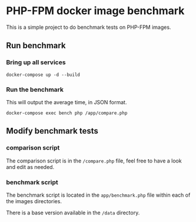 # PHP-FPM docker image benchmark

This is a simple project to do benchmark tests on PHP-FPM images.

## Run benchmark

### Bring up all services

```shell
docker-compose up -d --build
```

### Run the benchmark

This will output the average time, in JSON format.

```shell
docker-compose exec bench php /app/compare.php
```

## Modify benchmark tests

### comparison script

The comparison script is in the `/compare.php` file, feel free to have a look and edit as needed.

### benchmark script

The benchmark script is located in the `app/benchmark.php` file within each of the images directories.

There is a base version available in the `/data` directory.
